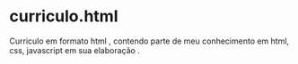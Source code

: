 # curriculo.html
Curriculo em formato html , contendo parte de meu conhecimento em html, css, javascript em sua elaboração .
